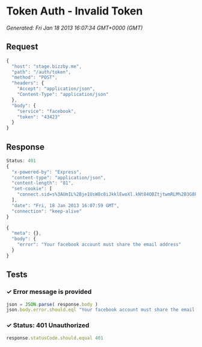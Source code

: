 # Token Auth - Invalid Token

*Generated: Fri Jan 18 2013 16:07:34 GMT+0000 (GMT)*
## Request
```javascript
{
  "host": "stage.bizzby.me",
  "path": "/auth/token",
  "method": "POST",
  "headers": {
    "Accept": "application/json",
    "Content-Type": "application/json"
  },
  "body": {
    "service": "facebook",
    "token": "43423"
  }
}
```

## Response
```javascript
Status: 401
{
  "x-powered-by": "Express",
  "content-type": "application/json",
  "content-length": "81",
  "set-cookie": [
    "connect.sid=s%3AUmIL%2Bje1UsW8c8iJkklEwoXl.kNt84OBZtjtwmRLM%2B3G8FUmOmsV%2BEANkhBTeVKZnOjA; Path=/"
  ],
  "date": "Fri, 18 Jan 2013 16:07:59 GMT",
  "connection": "keep-alive"
}
```
```javascript
{
  "meta": {},
  "body": {
    "error": "Your facebook account must share the email address"
  }
}
```

## Tests

### ✓ Error message is provided
```javascript
json = JSON.parse( response.body )
json.body.error.should.eql "Your facebook account must share the email address"
```

### ✓ Status: 401 Unauthorized
```javascript
response.statusCode.should.equal 401
```

